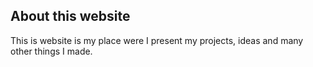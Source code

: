 ## About this website

This is website is my place were I present my projects, ideas and many other things I made.
